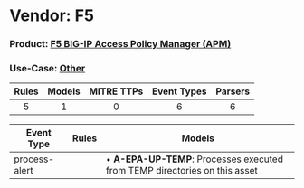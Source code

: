 Vendor: F5
==========
### Product: [F5 BIG-IP Access Policy Manager (APM)](../ds_f5_f5_big-ip_access_policy_manager_(apm).md)
### Use-Case: [Other](../../../../UseCases/uc_other.md)

| Rules | Models | MITRE TTPs | Event Types | Parsers |
|:-----:|:------:|:----------:|:-----------:|:-------:|
|   5   |   1    |     0      |      6      |    6    |

| Event Type    | Rules | Models                                                                          |
| ------------- | ----- | ------------------------------------------------------------------------------- |
| process-alert |       |  • <b>A-EPA-UP-TEMP</b>: Processes executed from TEMP directories on this asset |